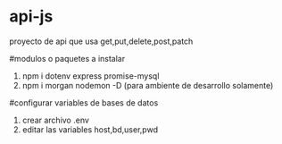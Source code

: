 # api-js
proyecto de api que usa get,put,delete,post,patch

#modulos o paquetes a instalar
1. npm i dotenv express promise-mysql
1. npm i morgan nodemon -D (para ambiente de desarrollo solamente)

#configurar variables de bases de datos
1. crear archivo .env
1. editar las variables host,bd,user,pwd
